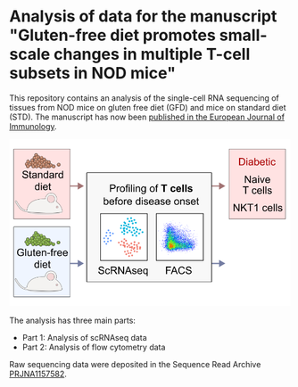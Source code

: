 # Analysis of data for the manuscript "Gluten-free diet promotes small-scale changes in multiple T-cell subsets in NOD mice"

 This repository contains an analysis of the single-cell RNA sequencing of tissues from NOD mice on gluten free diet (GFD) and mice on standard diet (STD). The manuscript has now been [published in the European Journal of Immunology](https://onlinelibrary.wiley.com/doi/full/10.1002/eji.202451559). 
 
![Graphical abstract from EJI](graphical_abstract_small.png)
 
 The analysis has three main parts:
- Part 1: Analysis of scRNAseq data 
- Part 2: Analysis of flow cytometry data


Raw sequencing data were deposited in the Sequence Read Archive [PRJNA1157582](https://www.ncbi.nlm.nih.gov/bioproject/PRJNA1157582/).

